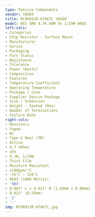 ```yaml
---
type: Passive Components
vendor: YAGEO
title: RC0603JR-074K7L YAGEO
model: RES SMD 4.7K OHM 5% 1/10W 0603
left-cols:
- Categories
- Chip Resistor - Surface Mount
- Manufacturer
- Series
- Packaging 
- Part Status
- Resistance
- Tolerance
- Power (Watts)
- Composition
- Features
- Temperature Coefficient
- Operating Temperature
- Package / Case
- Supplier Device Package
- Size / Dimension
- Height - Seated (Max)
- Number of Terminations
- Failure Rate
right-cols:
- Resistors
- Yageo
- RC
- Tape & Reel (TR) 
- Active
- 4.7 kOhms
- ±5%
- 0.1W, 1/10W
- Thick Film
- Moisture Resistant
- ±100ppm/°C
- -55°C ~ 155°C
- 0603 (1608 Metric)
- '603'
- 0.063" L x 0.031" W (1.60mm x 0.80mm)
- 0.022" (0.55mm)
- '2'
- '-'
img: RC0603JR-074K7L.jpg
---
```

